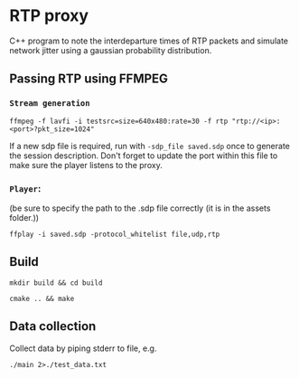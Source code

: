 # RTP proxy

C++ program to note the interdeparture times of RTP packets and simulate network jitter using a gaussian probability distribution.

## Passing RTP using FFMPEG

### `Stream generation`

```
ffmpeg -f lavfi -i testsrc=size=640x480:rate=30 -f rtp "rtp://<ip>:<port>?pkt_size=1024"
```

If a new sdp file is required, run with `-sdp_file saved.sdp` once to generate the session description. Don't forget to update the port within this file to make sure the player listens to the proxy.

### `Player`:

(be sure to specify the path to the .sdp file correctly (it is in the assets folder.))

```
ffplay -i saved.sdp -protocol_whitelist file,udp,rtp
```

## Build

```
mkdir build && cd build
```

```
cmake .. && make
```


## Data collection
Collect data by piping stderr to file, e.g. 
```
./main 2>./test_data.txt
```
